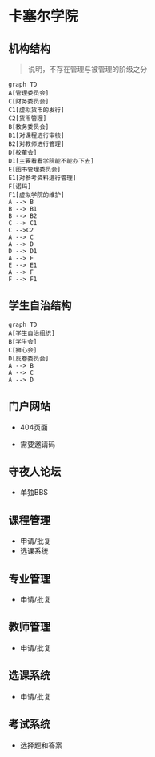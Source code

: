 

# 卡塞尔学院

## 机构结构

> 说明，不存在管理与被管理的阶级之分

```mermaid
graph TD
A[管理委员会]
C[财务委员会]
C1[虚拟货币的发行]
C2[货币管理]
B[教务委员会]
B1[对课程进行审核]
B2[对教师进行管理]
D[校董会]
D1[主要看看学院能不能办下去]
E[图书管理委员会]
E1[对参考资料进行管理]
F[诺玛]
F1[虚拟学院的维护]
A --> B
B --> B1
B --> B2
C --> C1
C -->C2
A --> C
A --> D
D --> D1 
A --> E
E --> E1
A --> F
F --> F1
```

## 学生自治结构

```mermaid
graph TD
A[学生自治组织]
B[学生会]
C[狮心会]
D[反卷委员会]
A --> B
A --> C
A --> D

```

## 门户网站

* 404页面

* 需要邀请码

## 守夜人论坛

* 单独BBS

## 课程管理

* 申请/批复
* 选课系统

## 专业管理

* 申请/批复

## 教师管理

* 申请/批复

## 选课系统

* 申请/批复

## 考试系统

* 选择题和答案

